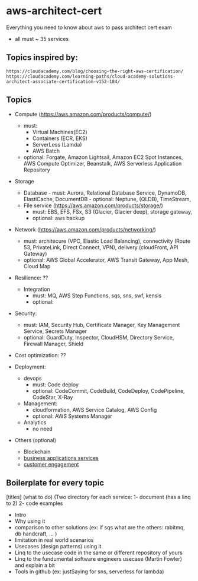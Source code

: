 # aws-architect-cert
Everything you need to know about aws to pass architect cert exam
* all must ~ 35 services
## Topics inspired by:
	https://cloudacademy.com/blog/choosing-the-right-aws-certification/
	https://cloudacademy.com/learning-paths/cloud-academy-solutions-architect-associate-certification-v152-184/
## Topics
* Compute (https://aws.amazon.com/products/compute/)
	+ must: 
		- Virtual Machines(EC2) 
		- Containers (ECR, EKS) 
		- ServerLess (Lamda)
		- AWS Batch
	+ optional: Forgate, Amazon Lightsail, Amazon EC2 Spot Instances,  AWS Compute Optimizer, Beanstalk, AWS Serverless Application Repository
* Storage
	+ Database
			- must: Aurora, Relational Database Service, DynamoDB, ElastiCache, DocumentDB
			- optional: Neptune, (QLDB), TimeStream, 
	+ File service  (https://aws.amazon.com/products/storage/)
		- must: EBS, EFS, FSx, S3 (Glacier, Glacier deep), storage gateway,
		- optional: aws backup
	
* Network (https://aws.amazon.com/products/networking/)
	+ must: architecure (VPC,  Elastic Load Balancing), connectivity (Route 53, PrivateLink, Direct Connect, VPN), delivery (cloudFront, API Gateway)
	+ optional:  AWS Global Accelerator, AWS Transit Gateway, App Mesh, Cloud Map
* Resilience: ??
	+ Integration
		- must:  MQ, AWS Step Functions, sqs, sns, swf, kensis
		- optional:
* Security: 
	+ must: IAM, Security Hub, Certificate Manager, Key Management Service, Secrets Manager
	+ optional: GuardDuty, Inspector, CloudHSM, Directory Service, Firewall Manager, Shield
* Cost optimization: ??
* Deployment:
	+ devops
		- must: Code deploy
		- optional: CodeCommit, CodeBuild, CodeDeploy, CodePipeline, CodeStar, X-Ray
	+ Management:
		- cloudformation, AWS Service Catalog, AWS Config
		- optional: AWS Systems Manager
	+ Analytics
		- no need
* Others (optional)
	+ Blockchain
	+ [business applications services](https://docs.aws.amazon.com/whitepapers/latest/aws-overview/business-applications.html) 
	+ [customer engagement](https://docs.aws.amazon.com/whitepapers/latest/aws-overview/customer-engagement.html)

## Boilerplate for every topic
[titles] (what to do) (Two directory for each service: 1- document (has a linq to 2) 2- code examples  
* Intro
* Why using it
* comparison to other solutions (ex: if sqs what are the others: rabitmq, db handcraft, ... )
* limitation in real world scenarios
* Usecases (design patterns) using it
* Linq to the usecase code in the same or different repository of yours
* Linq to the fundumental software engineers usecase (Martin Fowler) and explain a bit
* Tools in github (ex: justSaying for sns, serverless for lambda)
